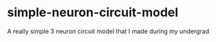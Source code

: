 # simple-neuron-circuit-model
A really simple 3 neuron circuit model that I made during my undergrad
